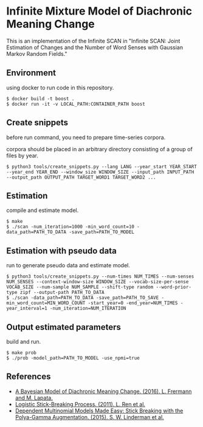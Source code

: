 # Infinite Mixture Model of Diachronic Meaning Change

This is an implementation of the Infinite SCAN in "Infinite SCAN: Joint Estimation of Changes and the Number of Word Senses with Gaussian Markov Random Fields."

## Environment

using docker to run code in this repository.

```
$ docker build -t boost .
$ docker run -it -v LOCAL_PATH:CONTAINER_PATH boost
```

## Create snippets

before run command, you need to prepare time-series corpora.

corpora should be placed in an arbitrary directory consisting of a group of files by year.

```
$ python3 tools/create_snippets.py --lang LANG --year_start YEAR_START --year_end YEAR_END --window_size WINDOW_SIZE --input_path INPUT_PATH --output_path OUTPUT_PATH TARGET_WORD1 TARGET_WORD2 ...
```

## Estimation

compile and estimate model.

```
$ make
$ ./scan -num_iteration=1000 -min_word_count=10 -data_path=PATH_TO_DATA -save_path=PATH_TO_MODEL
```

## Estimation with pseudo data

run to generate pseudo data and estimate model.

```
$ python3 tools/create_snippets.py --num-times NUM_TIMES --num-senses NUM_SENSES --context-window-size WINDOW_SIZE --vocab-size-per-sense VOCAB_SIZE --num-sample NUM_SAMPLE --shift-type random --word-prior-type zipf --output-path PATH_TO_DATA
$ ./scan -data_path=PATH_TO_DATA -save_path=PATH_TO_SAVE -min_word_count=MIN_WORD_COUNT -start_year=0 -end_year=NUM_TIMES -year_interval=1 -num_iteration=NUM_ITERATION
```

## Output estimated parameters

build and run.

```
$ make prob
$ ./prob -model_path=PATH_TO_MODEL -use_npmi=true
```

## References

- [A Bayesian Model of Diachronic Meaning Change. (2016). L. Frermann and M. Lapata.](https://www.aclweb.org/anthology/Q16-1003.pdf)
- [Logistic Stick-Breaking Process. (2011). L. Ren et al.](https://www.jmlr.org/papers/volume12/ren11a/ren11a.pdf)
- [Dependent Multinomial Models Made Easy: Stick Breaking with the Polya-Gamma Augmentation. (2015). S. W. Linderman et al.](https://www.cs.princeton.edu/~rpa/pubs/linderman2015multinomial.pdf)
